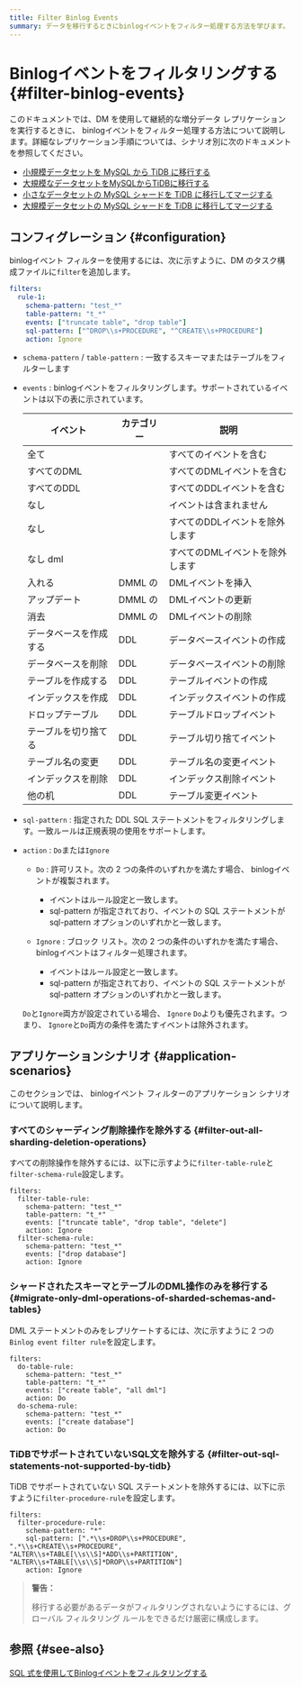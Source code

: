 ```yaml
---
title: Filter Binlog Events
summary: データを移行するときにbinlogイベントをフィルター処理する方法を学びます。
---
```


# Binlogイベントをフィルタリングする {#filter-binlog-events}

このドキュメントでは、DM を使用して継続的な増分データ レプリケーションを実行するときに、 binlogイベントをフィルター処理する方法について説明します。詳細なレプリケーション手順については、シナリオ別に次のドキュメントを参照してください。

-   [小規模データセットを MySQL から TiDB に移行する](/migrate-small-mysql-to-tidb.md)
-   [大規模なデータセットをMySQLからTiDBに移行する](/migrate-large-mysql-to-tidb.md)
-   [小さなデータセットの MySQL シャードを TiDB に移行してマージする](/migrate-small-mysql-shards-to-tidb.md)
-   [大規模データセットの MySQL シャードを TiDB に移行してマージする](/migrate-large-mysql-shards-to-tidb.md)

## コンフィグレーション {#configuration}

binlogイベント フィルターを使用するには、次に示すように、DM のタスク構成ファイルに`filter`を追加します。

```yaml
filters:
  rule-1:
    schema-pattern: "test_*"
    table-pattern: "t_*"
    events: ["truncate table", "drop table"]
    sql-pattern: ["^DROP\\s+PROCEDURE", "^CREATE\\s+PROCEDURE"]
    action: Ignore
```

-   `schema-pattern` / `table-pattern` : 一致するスキーマまたはテーブルをフィルターします

-   `events` : binlogイベントをフィルタリングします。サポートされているイベントは以下の表に示されています。

    | イベント        | カテゴリー  | 説明                |
    | ----------- | ------ | ----------------- |
    | 全て          |        | すべてのイベントを含む       |
    | すべてのDML     |        | すべてのDMLイベントを含む    |
    | すべてのDDL     |        | すべてのDDLイベントを含む    |
    | なし          |        | イベントは含まれません       |
    | なし          |        | すべてのDDLイベントを除外します |
    | なし dml      |        | すべてのDMLイベントを除外します |
    | 入れる         | DMML の | DMLイベントを挿入        |
    | アップデート      | DMML の | DMLイベントの更新        |
    | 消去          | DMML の | DMLイベントの削除        |
    | データベースを作成する | DDL    | データベースイベントの作成     |
    | データベースを削除   | DDL    | データベースイベントの削除     |
    | テーブルを作成する   | DDL    | テーブルイベントの作成       |
    | インデックスを作成   | DDL    | インデックスイベントの作成     |
    | ドロップテーブル    | DDL    | テーブルドロップイベント      |
    | テーブルを切り捨てる  | DDL    | テーブル切り捨てイベント      |
    | テーブル名の変更    | DDL    | テーブル名の変更イベント      |
    | インデックスを削除   | DDL    | インデックス削除イベント      |
    | 他の机         | DDL    | テーブル変更イベント        |

-   `sql-pattern` : 指定された DDL SQL ステートメントをフィルタリングします。一致ルールは正規表現の使用をサポートします。

-   `action` : `Do`または`Ignore`

    -   `Do` : 許可リスト。次の 2 つの条件のいずれかを満たす場合、 binlogイベントが複製されます。

        -   イベントはルール設定と一致します。
        -   sql-pattern が指定されており、イベントの SQL ステートメントが sql-pattern オプションのいずれかと一致します。

    -   `Ignore` : ブロック リスト。次の 2 つの条件のいずれかを満たす場合、 binlogイベントはフィルター処理されます。

        -   イベントはルール設定と一致します。
        -   sql-pattern が指定されており、イベントの SQL ステートメントが sql-pattern オプションのいずれかと一致します。

    `Do`と`Ignore`両方が設定されている場合、 `Ignore` `Do`よりも優先されます。つまり、 `Ignore`と`Do`両方の条件を満たすイベントは除外されます。

## アプリケーションシナリオ {#application-scenarios}

このセクションでは、 binlogイベント フィルターのアプリケーション シナリオについて説明します。

### すべてのシャーディング削除操作を除外する {#filter-out-all-sharding-deletion-operations}

すべての削除操作を除外するには、以下に示すように`filter-table-rule`と`filter-schema-rule`設定します。

    filters:
      filter-table-rule:
        schema-pattern: "test_*"
        table-pattern: "t_*"
        events: ["truncate table", "drop table", "delete"]
        action: Ignore
      filter-schema-rule:
        schema-pattern: "test_*"
        events: ["drop database"]
        action: Ignore

### シャードされたスキーマとテーブルのDML操作のみを移行する {#migrate-only-dml-operations-of-sharded-schemas-and-tables}

DML ステートメントのみをレプリケートするには、次に示すように 2 つの`Binlog event filter rule`を設定します。

    filters:
      do-table-rule:
        schema-pattern: "test_*"
        table-pattern: "t_*"
        events: ["create table", "all dml"]
        action: Do
      do-schema-rule:
        schema-pattern: "test_*"
        events: ["create database"]
        action: Do

### TiDBでサポートされていないSQL文を除外する {#filter-out-sql-statements-not-supported-by-tidb}

TiDB でサポートされていない SQL ステートメントを除外するには、以下に示すように`filter-procedure-rule`を設定します。

    filters:
      filter-procedure-rule:
        schema-pattern: "*"
        sql-pattern: [".*\\s+DROP\\s+PROCEDURE", ".*\\s+CREATE\\s+PROCEDURE", "ALTER\\s+TABLE[\\s\\S]*ADD\\s+PARTITION", "ALTER\\s+TABLE[\\s\\S]*DROP\\s+PARTITION"]
        action: Ignore

> **警告：**
>
> 移行する必要があるデータがフィルタリングされないようにするには、グローバル フィルタリング ルールをできるだけ厳密に構成します。

## 参照 {#see-also}

[SQL 式を使用してBinlogイベントをフィルタリングする](/filter-dml-event.md)
